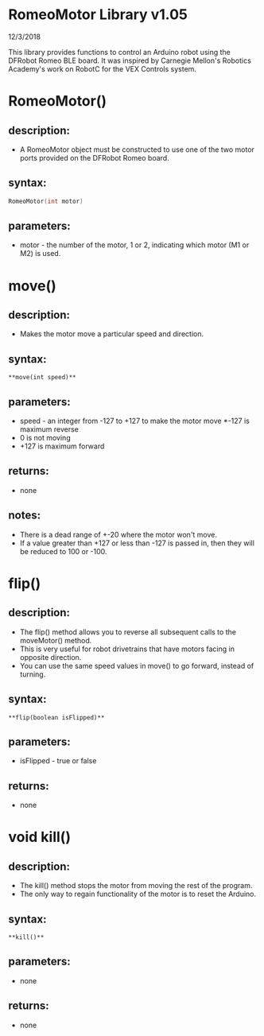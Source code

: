# RomeoMotor Library v1.05
12/3/2018

This library provides functions to control an Arduino robot using the DFRobot Romeo BLE board.
It was inspired by Carnegie Mellon's Robotics Academy's work on RobotC for the VEX Controls system.

# RomeoMotor()
## description:
* A RomeoMotor object must be constructed to use one of the two motor ports provided on the DFRobot Romeo board.
## syntax:
```c
RomeoMotor(int motor)
```
## parameters:
* motor - the number of the motor, 1 or 2, indicating which motor (M1 or M2) is used.

# move()
## description:
* Makes the motor move a particular speed and direction.
## syntax:
    **move(int speed)**
## parameters:
* speed - an integer from -127 to +127 to make the motor move
 *-127 is maximum reverse
 * 0 is not moving
 * +127 is maximum forward
 ## returns:
 * none
## notes:
* There is a dead range of +-20 where the motor won't move.
* If a value greater than +127 or less than -127 is passed in, then they will be reduced to 100 or -100.

# flip()
## description:
* The flip() method allows you to reverse all subsequent calls to the moveMotor() method.
* This is very useful for robot drivetrains that have motors facing in opposite direction.
* You can use the same speed values in move() to go forward, instead of turning.
## syntax:
    **flip(boolean isFlipped)**
## parameters:
* isFlipped - true or false
 ## returns:
 * none
  
# void kill()
## description:
* The kill() method stops the motor from moving the rest of the program.
* The only way to regain functionality of the motor is to reset the Arduino.
## syntax:
    **kill()**
 ## parameters:
 * none
 ## returns:
 * none

  
